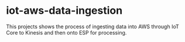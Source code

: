 # iot-aws-data-ingestion
This projects shows the process of ingesting data into AWS through IoT Core to Kinesis and then onto ESP for processing.
